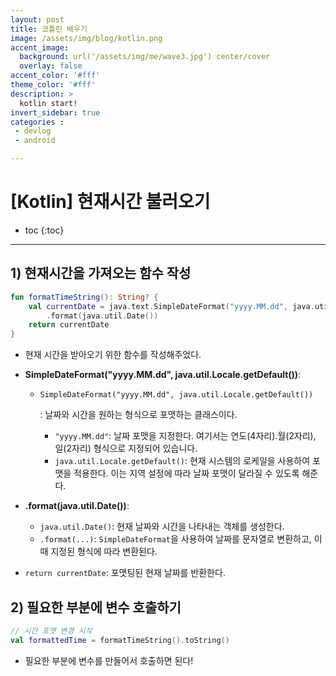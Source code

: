 ```yaml
---
layout: post
title: 코틀린 배우기
image: /assets/img/blog/kotlin.png
accent_image: 
  background: url('/assets/img/me/wave3.jpg') center/cover
  overlay: false
accent_color: '#fff'
theme_color: '#fff'
description: >
  kotlin start!
invert_sidebar: true
categories :
 - devlog	
 - android

---
```


# [Kotlin] 현재시간 불러오기

* toc
{:toc}
---

## 1) 현재시간을 가져오는 함수 작성


```kotlin
fun formatTimeString(): String? {
    val currentDate = java.text.SimpleDateFormat("yyyy.MM.dd", java.util.Locale.getDefault())
        .format(java.util.Date())
    return currentDate
}
```

* 현재 시간을 받아오기 위한 함수를 작성해주었다.

* **SimpleDateFormat("yyyy.MM.dd", java.util.Locale.getDefault())**:

  - ```
    SimpleDateFormat("yyyy.MM.dd", java.util.Locale.getDefault())
    ```

    : 날짜와 시간을 원하는 형식으로 포맷하는 클래스이다.

    - `"yyyy.MM.dd"`: 날짜 포맷을 지정한다. 여기서는 연도(4자리).월(2자리), 일(2자리) 형식으로 지정되어 있습니다.
    - `java.util.Locale.getDefault()`: 현재 시스템의 로케일을 사용하여 포맷을 적용한다. 이는 지역 설정에 따라 날짜 포맷이 달라질 수 있도록 해준다.

* **.format(java.util.Date())**:

  - `java.util.Date()`: 현재 날짜와 시간을 나타내는 객체를 생성한다.
  - `.format(...)`: `SimpleDateFormat`을 사용하여 날짜를 문자열로 변환하고, 이때 지정된 형식에 따라 변환된다.

* `return currentDate`: 포맷팅된 현재 날짜를 반환한다.



## 2) 필요한 부분에 변수 호출하기

```kotlin
// 시간 포맷 변경 시작
val formattedTime = formatTimeString().toString()
```

* 필요한 부분에 변수를 만들어서 호출하면 된다!

